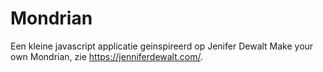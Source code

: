 # Mondrian

Een kleine javascript applicatie geinspireerd op Jenifer Dewalt Make your own Mondrian, zie https://jenniferdewalt.com/.
